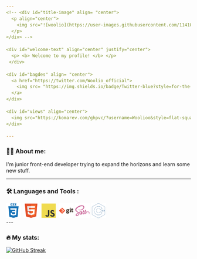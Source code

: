 ```yaml
---
<!-- <div id="title-image" align= "center">
  <p align="center">
    <img src="![woolio](https://user-images.githubusercontent.com/114106377/213864186-c3d07a41-de06-432d-a18f-     557fafc28278.png)" width="350" title="hover text">
  </p>
</div> -->
 
<div id="welcome-text" align="center" justify="center">
  <p> <b> Welcome to my profile! </b> </p>
 </div>
 
<div id="bagdes" align= "center"> 
  <a href="https://twitter.com/Woolio_official">
    <img src= "https://img.shields.io/badge/Twitter-blue?style=for-the-badge&logo=twitter&logoColor=white">
  </a>
</div>

<div id="views" align="center"> 
  <img src="https://komarev.com/ghpvc/?username=Woolioo&style=flat-square&color=blue" alt=""/>
</div>

---
```


### :man_technologist: About me: 
I'm junior front-end developer trying to expand the horizons and learn some new stuff. 

---

### :hammer_and_wrench: Languages and Tools :
<div>
  <img src="https://github.com/devicons/devicon/blob/master/icons/css3/css3-plain-wordmark.svg"  title="CSS3" alt="CSS" width="40" height="40"/>&nbsp;
  <img src="https://github.com/devicons/devicon/blob/master/icons/html5/html5-original.svg" title="HTML5" alt="HTML" width="40" height="40"/>&nbsp;
  <img src="https://github.com/devicons/devicon/blob/master/icons/javascript/javascript-original.svg" title="JavaScript" alt="JavaScript" width="40" height="40"/>&nbsp;
  <img src="https://github.com/devicons/devicon/blob/master/icons/git/git-original-wordmark.svg" title="Git" **alt="Git" width="40" height="40"/>
  <img src="https://github.com/devicons/devicon/blob/master/icons/sass/sass-original.svg" title="Sass" **alt="Sass" width="40" height="40"/>
  <img src="https://github.com/devicons/devicon/blob/master/icons/cplusplus/cplusplus-line.svg" title="Cplusplus" **alt="Cplusplus" width="40" height="40"/>
</div> 
<!-- komentarz --> 
<!-- kolejny kom,entarz XD  -->
---

### :fire: My stats: 
[![GitHub Streak](http://github-readme-streak-stats.herokuapp.com?user=Woolioo&theme=dark&background=000000)](https://git.io/streak-stats)
